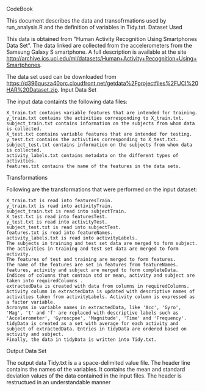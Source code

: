 CodeBook

This document describes the data and transofrmations used by run_analysis.R and the definition of variables in Tidy.txt.
Dataset Used

This data is obtained from "Human Activity Recognition Using Smartphones Data Set". The data linked are collected from the accelerometers from the Samsung Galaxy S smartphone. A full description is available at the site http://archive.ics.uci.edu/ml/datasets/Human+Activity+Recognition+Using+Smartphones.

The data set used can be downloaded from https://d396qusza40orc.cloudfront.net/getdata%2Fprojectfiles%2FUCI%20HAR%20Dataset.zip.
Input Data Set

The input data containts the following data files:

    X_train.txt contains variable features that are intended for training.
    y_train.txt contains the activities corresponding to X_train.txt.
    subject_train.txt contains information on the subjects from whom data is collected.
    X_test.txt contains variable features that are intended for testing.
    y_test.txt contains the activities corresponding to X_test.txt.
    subject_test.txt contains information on the subjects from whom data is collected.
    activity_labels.txt contains metadata on the different types of activities.
    features.txt contains the name of the features in the data sets.

Transformations

Following are the transformations that were performed on the input dataset:

    X_train.txt is read into featuresTrain.
    y_train.txt is read into activityTrain.
    subject_train.txt is read into subjectTrain.
    X_test.txt is read into featuresTest.
    y_test.txt is read into activityTest.
    subject_test.txt is read into subjectTest.
    features.txt is read into featureNames.
    activity_labels.txt is read into activityLabels.
    The subjects in training and test set data are merged to form subject.
    The activities in training and test set data are merged to form activity.
    The features of test and training are merged to form features.
    The name of the features are set in features from featureNames.
    features, activity and subject are merged to form completeData.
    Indices of columns that contain std or mean, activity and subject are taken into requiredColumns .
    extractedData is created with data from columns in requiredColumns.
    Activity column in extractedData is updated with descriptive names of activities taken from activityLabels. Activity column is expressed as a factor variable.
    Acronyms in variable names in extractedData, like 'Acc', 'Gyro', 'Mag', 't' and 'f' are replaced with descriptive labels such as 'Accelerometer', 'Gyroscpoe', 'Magnitude', 'Time' and 'Frequency'.
    tidyData is created as a set with average for each activity and subject of extractedData. Entries in tidyData are ordered based on activity and subject.
    Finally, the data in tidyData is written into Tidy.txt.

Output Data Set

The output data Tidy.txt is a a space-delimited value file. The header line contains the names of the variables. It contains the mean and standard deviation values of the data contained in the input files. The header is restructued in an understandable manner
